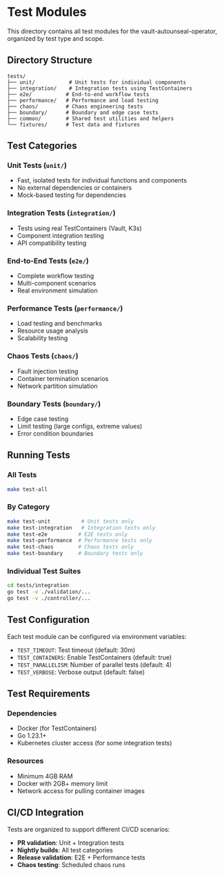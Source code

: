 # Test Modules

This directory contains all test modules for the vault-autounseal-operator, organized by test type and scope.

## Directory Structure

```
tests/
├── unit/           # Unit tests for individual components
├── integration/    # Integration tests using TestContainers
├── e2e/           # End-to-end workflow tests
├── performance/   # Performance and load testing
├── chaos/         # Chaos engineering tests
├── boundary/      # Boundary and edge case tests
├── common/        # Shared test utilities and helpers
└── fixtures/      # Test data and fixtures
```

## Test Categories

### Unit Tests (`unit/`)
- Fast, isolated tests for individual functions and components
- No external dependencies or containers
- Mock-based testing for dependencies

### Integration Tests (`integration/`)
- Tests using real TestContainers (Vault, K3s)
- Component integration testing
- API compatibility testing

### End-to-End Tests (`e2e/`)
- Complete workflow testing
- Multi-component scenarios
- Real environment simulation

### Performance Tests (`performance/`)
- Load testing and benchmarks
- Resource usage analysis
- Scalability testing

### Chaos Tests (`chaos/`)
- Fault injection testing
- Container termination scenarios
- Network partition simulation

### Boundary Tests (`boundary/`)
- Edge case testing
- Limit testing (large configs, extreme values)
- Error condition boundaries

## Running Tests

### All Tests
```bash
make test-all
```

### By Category
```bash
make test-unit          # Unit tests only
make test-integration   # Integration tests only
make test-e2e          # E2E tests only
make test-performance  # Performance tests only
make test-chaos        # Chaos tests only
make test-boundary     # Boundary tests only
```

### Individual Test Suites
```bash
cd tests/integration
go test -v ./validation/...
go test -v ./controller/...
```

## Test Configuration

Each test module can be configured via environment variables:
- `TEST_TIMEOUT`: Test timeout (default: 30m)
- `TEST_CONTAINERS`: Enable TestContainers (default: true)
- `TEST_PARALLELISM`: Number of parallel tests (default: 4)
- `TEST_VERBOSE`: Verbose output (default: false)

## Test Requirements

### Dependencies
- Docker (for TestContainers)
- Go 1.23.1+
- Kubernetes cluster access (for some integration tests)

### Resources
- Minimum 4GB RAM
- Docker with 2GB+ memory limit
- Network access for pulling container images

## CI/CD Integration

Tests are organized to support different CI/CD scenarios:
- **PR validation**: Unit + Integration tests
- **Nightly builds**: All test categories
- **Release validation**: E2E + Performance tests
- **Chaos testing**: Scheduled chaos runs
